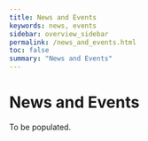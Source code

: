 ```yaml
---
title: News and Events
keywords: news, events
sidebar: overview_sidebar
permalink: /news_and_events.html
toc: false
summary: "News and Events"
---
```


# News and Events #

To be populated.
